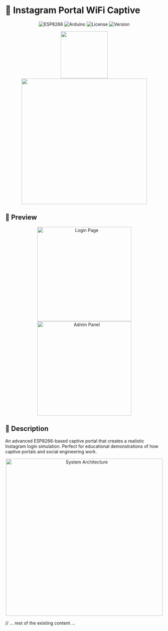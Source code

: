 # 📱 Instagram Portal WiFi Captive

<div align="center">

![ESP8266](https://img.shields.io/badge/ESP8266-v3.1.2-blue.svg)
![Arduino](https://img.shields.io/badge/Arduino-IDE%202.0+-green.svg)
![License](https://img.shields.io/badge/License-Educational-red.svg)
![Version](https://img.shields.io/badge/Version-1.0.0-orange.svg)

<img src="https://www.arduino.cc/wiki/static/9c27e99f9c6f47c78850f39e5c98e756/a9374/Arduino_IDE_2.png" width="150">

<br>
<img src="https://raw.githubusercontent.com/nodemcu/nodemcu-devkit-v1.0/master/documents/NODEMCU_DEVKIT_V1.0_PINMAP.png" width="400">
</div>

## 🌟 Preview
<div align="center">
<img src="https://i.imgur.com/YYg47mc.png" width="300" alt="Login Page">
<img src="https://i.imgur.com/pPwZXE6.png" width="300" alt="Admin Panel">
</div>

## 📝 Description
An advanced ESP8266-based captive portal that creates a realistic Instagram login simulation. Perfect for educational demonstrations of how captive portals and social engineering work.

<div align="center">
<img src="https://i.imgur.com/QZOQTw7.png" width="500" alt="System Architecture">
</div>

// ... rest of the existing content ...
